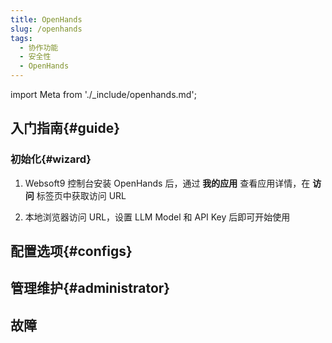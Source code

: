 ```yaml
---
title: OpenHands
slug: /openhands
tags:
  - 协作功能
  - 安全性
  - OpenHands
---
```


import Meta from './_include/openhands.md';

<Meta name="meta" />

## 入门指南{#guide}

### 初始化{#wizard}

1. Websoft9 控制台安装 OpenHands 后，通过 **我的应用** 查看应用详情，在 **访问** 标签页中获取访问 URL

2. 本地浏览器访问 URL，设置 LLM Model 和 API Key 后即可开始使用

## 配置选项{#configs}

## 管理维护{#administrator}

## 故障
